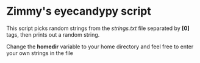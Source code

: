 # Zimmy's eyecandypy script
This script picks random strings from the _strings.txt_ file separated by **[0]** tags, then prints out a random string.

Change the **homedir** variable to your home directory and feel free to enter your own strings in the file